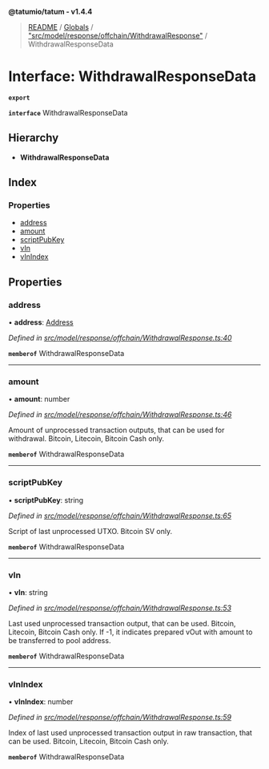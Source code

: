 **@tatumio/tatum - v1.4.4**

> [README](../README.md) / [Globals](../globals.md) / ["src/model/response/offchain/WithdrawalResponse"](../modules/_src_model_response_offchain_withdrawalresponse_.md) / WithdrawalResponseData

# Interface: WithdrawalResponseData

**`export`** 

**`interface`** WithdrawalResponseData

## Hierarchy

* **WithdrawalResponseData**

## Index

### Properties

* [address](_src_model_response_offchain_withdrawalresponse_.withdrawalresponsedata.md#address)
* [amount](_src_model_response_offchain_withdrawalresponse_.withdrawalresponsedata.md#amount)
* [scriptPubKey](_src_model_response_offchain_withdrawalresponse_.withdrawalresponsedata.md#scriptpubkey)
* [vIn](_src_model_response_offchain_withdrawalresponse_.withdrawalresponsedata.md#vin)
* [vInIndex](_src_model_response_offchain_withdrawalresponse_.withdrawalresponsedata.md#vinindex)

## Properties

### address

•  **address**: [Address](_src_model_response_offchain_address_.address.md)

*Defined in [src/model/response/offchain/WithdrawalResponse.ts:40](https://github.com/tatumio/tatum-js/blob/c5d1e16/src/model/response/offchain/WithdrawalResponse.ts#L40)*

**`memberof`** WithdrawalResponseData

___

### amount

•  **amount**: number

*Defined in [src/model/response/offchain/WithdrawalResponse.ts:46](https://github.com/tatumio/tatum-js/blob/c5d1e16/src/model/response/offchain/WithdrawalResponse.ts#L46)*

Amount of unprocessed transaction outputs, that can be used for withdrawal. Bitcoin, Litecoin, Bitcoin Cash only.

**`memberof`** WithdrawalResponseData

___

### scriptPubKey

•  **scriptPubKey**: string

*Defined in [src/model/response/offchain/WithdrawalResponse.ts:65](https://github.com/tatumio/tatum-js/blob/c5d1e16/src/model/response/offchain/WithdrawalResponse.ts#L65)*

Script of last unprocessed UTXO. Bitcoin SV only.

**`memberof`** WithdrawalResponseData

___

### vIn

•  **vIn**: string

*Defined in [src/model/response/offchain/WithdrawalResponse.ts:53](https://github.com/tatumio/tatum-js/blob/c5d1e16/src/model/response/offchain/WithdrawalResponse.ts#L53)*

Last used unprocessed transaction output, that can be used.
Bitcoin, Litecoin, Bitcoin Cash only. If -1, it indicates prepared vOut with amount to be transferred to pool address.

**`memberof`** WithdrawalResponseData

___

### vInIndex

•  **vInIndex**: number

*Defined in [src/model/response/offchain/WithdrawalResponse.ts:59](https://github.com/tatumio/tatum-js/blob/c5d1e16/src/model/response/offchain/WithdrawalResponse.ts#L59)*

Index of last used unprocessed transaction output in raw transaction, that can be used. Bitcoin, Litecoin, Bitcoin Cash only.

**`memberof`** WithdrawalResponseData
